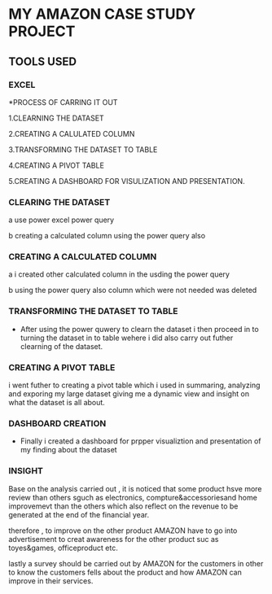 # MY AMAZON CASE STUDY PROJECT

## TOOLS USED
### EXCEL

*PROCESS OF CARRING IT OUT

1.CLEARNING THE DATASET

2.CREATING A CALULATED COLUMN

3.TRANSFORMING THE DATASET TO TABLE

4.CREATING A PIVOT TABLE

 5.CREATING A DASHBOARD FOR VISULIZATION AND PRESENTATION.    

 ### CLEARING THE DATASET

 a use power excel power  query

 b creating a calculated column using the power query also

 ### CREATING A CALCULATED COLUMN

 a i created other calculated column in the usding the power query

 b using the power query  also column which were not needed was deleted

 ### TRANSFORMING THE DATASET TO TABLE

 * After using the power quwery to clearn the dataset i then proceed in to turning the dataset in to table 
 wehere i did also carry out futher clearning of the dataset.

 ### CREATING A PIVOT TABLE
 
 i went futher to creating a pivot table which i used in summaring, analyzing and exporing my large 
 dataset giving me a dynamic view and insight on what the dataset is all about.

 ### DASHBOARD CREATION

 * Finally i created a dashboard for prpper visualiztion and presentation of my finding 
 about the dataset

### INSIGHT 

Base on the analysis carried out , it is noticed that some product hsve more review than others sguch as 
electronics, compture&accessoriesand home improvemevt than the others which also reflect on the revenue 
to be generated at the end of the financial year.

therefore , to improve on the other product AMAZON have to go  into advertisement to creat awareness
for the other product suc as toyes&games, officeproduct etc.

lastly a survey should be carried out by AMAZON for the customers in other to know the
customers fells about the product and how AMAZON can improve in their services.
 

 

 
